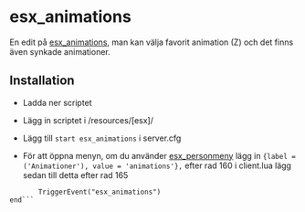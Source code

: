 # esx_animations
En edit på [esx_animations](https://github.com/ESX-Org/esx_animations), man kan välja favorit animation (Z) och det finns även synkade animationer. 

## Installation

 - Ladda ner scriptet
 
 - Lägg in scriptet i /resources/[esx]/
 
 - Lägg till ```start esx_animations``` i server.cfg
 
 - För att öppna menyn, om du använder [esx_personmeny](https://github.com/xBlueSI/esx_personmeny/) lägg in ```{label = ('Animationer'), value = 'animations'},``` efter rad 160 i client.lua lägg sedan till detta efter rad 165
 ```if data.current.value == 'animations' then
      	TriggerEvent("esx_animations")
end```
